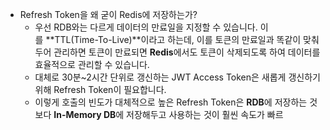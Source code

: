- Refresh Token을 왜 굳이 Redis에 저장하는가?
	- 우선 RDB와는 다르게 데이터의 만료일을 지정할 수 있습니다. 이를 **TTL(Time-To-Live)**이라고 하는데, 이를 토큰의 만료일과 똑같이 맞춰두어 관리하면 토큰이 만료되면 **Redis**에서도 토큰이 삭제되도록 하여 데이터를 효율적으로 관리할 수 있습니다.
	- 대체로 30분~2시간 단위로 갱신하는 JWT Access Token은 새롭게 갱신하기 위해 Refresh Token이 필요합니다.  
	- 이렇게 호출의 빈도가 대체적으로 높은 Refresh Token은 **RDB**에 저장하는 것보다 **In-Memory DB**에 저장해두고 사용하는 것이 훨씬 속도가 빠르
